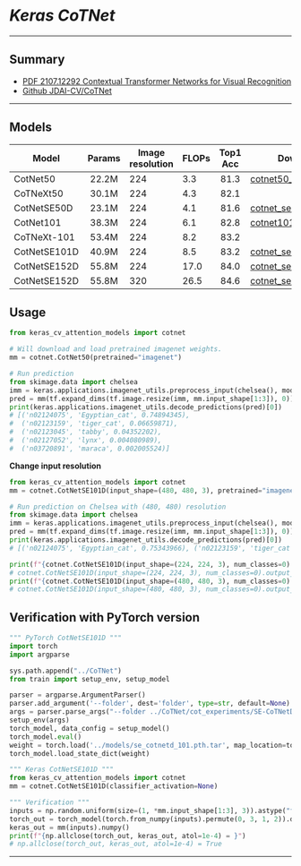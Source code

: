 # ___Keras CoTNet___
***

## Summary
  - [PDF 2107.12292 Contextual Transformer Networks for Visual Recognition](https://arxiv.org/pdf/2107.12292.pdf)
  - [Github JDAI-CV/CoTNet](https://github.com/JDAI-CV/CoTNet)
***

## Models
  | Model        | Params | Image resolution | FLOPs | Top1 Acc | Download            |
  | ------------ |:------:| ---------------- | ----- |:--------:| ------------------- |
  | CotNet50     | 22.2M  | 224              | 3.3   |   81.3   | [cotnet50_224.h5](https://github.com/leondgarse/keras_cv_attention_models/releases/download/cotnet/cotnet50_224.h5) |
  | CoTNeXt50    | 30.1M  | 224              | 4.3   |   82.1   |  |
  | CotNetSE50D  | 23.1M  | 224              | 4.1   |   81.6   | [cotnet_se50d_224.h5](https://github.com/leondgarse/keras_cv_attention_models/releases/download/cotnet/cotnet_se50d_224.h5) |
  | CotNet101    | 38.3M  | 224              | 6.1   |   82.8   | [cotnet101_224.h5](https://github.com/leondgarse/keras_cv_attention_models/releases/download/cotnet/cotnet101_224.h5) |
  | CoTNeXt-101  | 53.4M  | 224              | 8.2   |   83.2   |  |
  | CotNetSE101D | 40.9M  | 224              | 8.5   |   83.2   | [cotnet_se101d_224.h5](https://github.com/leondgarse/keras_cv_attention_models/releases/download/cotnet/cotnet_se101d_224.h5) |
  | CotNetSE152D | 55.8M  | 224              | 17.0  |   84.0   | [cotnet_se152d_224.h5](https://github.com/leondgarse/keras_cv_attention_models/releases/download/cotnet/cotnet_se152d_224.h5) |
  | CotNetSE152D | 55.8M  | 320              | 26.5  |   84.6   | [cotnet_se152d_320.h5](https://github.com/leondgarse/keras_cv_attention_models/releases/download/cotnet/cotnet_se152d_320.h5) |
## Usage
  ```py
  from keras_cv_attention_models import cotnet

  # Will download and load pretrained imagenet weights.
  mm = cotnet.CotNet50(pretrained="imagenet")

  # Run prediction
  from skimage.data import chelsea
  imm = keras.applications.imagenet_utils.preprocess_input(chelsea(), mode='torch') # Chelsea the cat
  pred = mm(tf.expand_dims(tf.image.resize(imm, mm.input_shape[1:3]), 0)).numpy()
  print(keras.applications.imagenet_utils.decode_predictions(pred)[0])
  # [('n02124075', 'Egyptian_cat', 0.74894345),
  #  ('n02123159', 'tiger_cat', 0.06659871),
  #  ('n02123045', 'tabby', 0.04352202),
  #  ('n02127052', 'lynx', 0.004080989),
  #  ('n03720891', 'maraca', 0.002005524)]
  ```
  **Change input resolution**
  ```py
  from keras_cv_attention_models import cotnet
  mm = cotnet.CotNetSE101D(input_shape=(480, 480, 3), pretrained="imagenet")

  # Run prediction on Chelsea with (480, 480) resolution
  from skimage.data import chelsea
  imm = keras.applications.imagenet_utils.preprocess_input(chelsea(), mode='torch') # Chelsea the cat
  pred = mm(tf.expand_dims(tf.image.resize(imm, mm.input_shape[1:3]), 0)).numpy()
  print(keras.applications.imagenet_utils.decode_predictions(pred)[0])
  # [('n02124075', 'Egyptian_cat', 0.75343966), ('n02123159', 'tiger_cat', 0.09504254), ...]

  print(f"{cotnet.CotNetSE101D(input_shape=(224, 224, 3), num_classes=0).output_shape = }")
  # cotnet.CotNetSE101D(input_shape=(224, 224, 3), num_classes=0).output_shape = (None, 7, 7, 2048)
  print(f"{cotnet.CotNetSE101D(input_shape=(480, 480, 3), num_classes=0).output_shape = }")
  # cotnet.CotNetSE101D(input_shape=(480, 480, 3), num_classes=0).output_shape = (None, 15, 15, 2048)
  ```
## Verification with PyTorch version
  ```py
  """ PyTorch CotNetSE101D """
  import torch
  import argparse

  sys.path.append("../CoTNet")
  from train import setup_env, setup_model

  parser = argparse.ArgumentParser()
  parser.add_argument('--folder', dest='folder', type=str, default=None)
  args = parser.parse_args("--folder ../CoTNet/cot_experiments/SE-CoTNetD-101_350epoch/".split(' '))
  setup_env(args)
  torch_model, data_config = setup_model()
  torch_model.eval()
  weight = torch.load('../models/se_cotnetd_101.pth.tar', map_location=torch.device('cpu'))
  torch_model.load_state_dict(weight)

  """ Keras CotNetSE101D """
  from keras_cv_attention_models import cotnet
  mm = cotnet.CotNetSE101D(classifier_activation=None)

  """ Verification """
  inputs = np.random.uniform(size=(1, *mm.input_shape[1:3], 3)).astype("float32")
  torch_out = torch_model(torch.from_numpy(inputs).permute(0, 3, 1, 2)).detach().numpy()
  keras_out = mm(inputs).numpy()
  print(f"{np.allclose(torch_out, keras_out, atol=1e-4) = }")
  # np.allclose(torch_out, keras_out, atol=1e-4) = True
  ```
***

